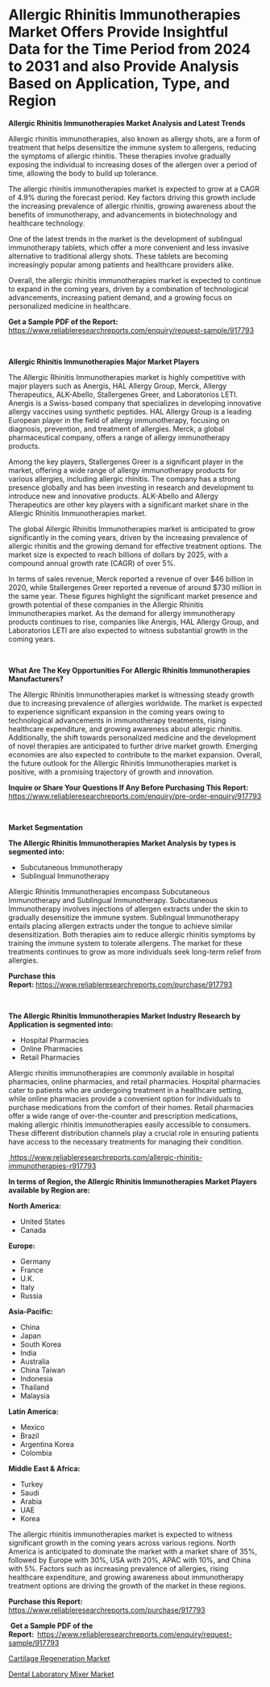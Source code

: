 <p><h1>Allergic Rhinitis Immunotherapies Market Offers Provide Insightful Data for the Time Period from 2024 to 2031 and also Provide Analysis Based on Application, Type, and Region</h1></p><p><strong>Allergic Rhinitis Immunotherapies Market Analysis and Latest Trends</strong></p>
<p><p>Allergic rhinitis immunotherapies, also known as allergy shots, are a form of treatment that helps desensitize the immune system to allergens, reducing the symptoms of allergic rhinitis. These therapies involve gradually exposing the individual to increasing doses of the allergen over a period of time, allowing the body to build up tolerance.</p><p>The allergic rhinitis immunotherapies market is expected to grow at a CAGR of 4.9% during the forecast period. Key factors driving this growth include the increasing prevalence of allergic rhinitis, growing awareness about the benefits of immunotherapy, and advancements in biotechnology and healthcare technology.</p><p>One of the latest trends in the market is the development of sublingual immunotherapy tablets, which offer a more convenient and less invasive alternative to traditional allergy shots. These tablets are becoming increasingly popular among patients and healthcare providers alike.</p><p>Overall, the allergic rhinitis immunotherapies market is expected to continue to expand in the coming years, driven by a combination of technological advancements, increasing patient demand, and a growing focus on personalized medicine in healthcare.</p></p>
<p><strong>Get a Sample PDF of the Report:&nbsp;</strong> <a href="https://www.reliableresearchreports.com/enquiry/request-sample/917793">https://www.reliableresearchreports.com/enquiry/request-sample/917793</a></p>
<p>&nbsp;</p>
<p><strong>Allergic Rhinitis Immunotherapies Major Market Players</strong></p>
<p><p>The Allergic Rhinitis Immunotherapies market is highly competitive with major players such as Anergis, HAL Allergy Group, Merck, Allergy Therapeutics, ALK-Abello, Stallergenes Greer, and Laboratorios LETI. Anergis is a Swiss-based company that specializes in developing innovative allergy vaccines using synthetic peptides. HAL Allergy Group is a leading European player in the field of allergy immunotherapy, focusing on diagnosis, prevention, and treatment of allergies. Merck, a global pharmaceutical company, offers a range of allergy immunotherapy products.</p><p>Among the key players, Stallergenes Greer is a significant player in the market, offering a wide range of allergy immunotherapy products for various allergies, including allergic rhinitis. The company has a strong presence globally and has been investing in research and development to introduce new and innovative products. ALK-Abello and Allergy Therapeutics are other key players with a significant market share in the Allergic Rhinitis Immunotherapies market.</p><p>The global Allergic Rhinitis Immunotherapies market is anticipated to grow significantly in the coming years, driven by the increasing prevalence of allergic rhinitis and the growing demand for effective treatment options. The market size is expected to reach billions of dollars by 2025, with a compound annual growth rate (CAGR) of over 5%.</p><p>In terms of sales revenue, Merck reported a revenue of over $46 billion in 2020, while Stallergenes Greer reported a revenue of around $730 million in the same year. These figures highlight the significant market presence and growth potential of these companies in the Allergic Rhinitis Immunotherapies market. As the demand for allergy immunotherapy products continues to rise, companies like Anergis, HAL Allergy Group, and Laboratorios LETI are also expected to witness substantial growth in the coming years.</p></p>
<p>&nbsp;</p>
<p><strong>What Are The Key Opportunities For Allergic Rhinitis Immunotherapies Manufacturers?</strong></p>
<p><p>The Allergic Rhinitis Immunotherapies market is witnessing steady growth due to increasing prevalence of allergies worldwide. The market is expected to experience significant expansion in the coming years owing to technological advancements in immunotherapy treatments, rising healthcare expenditure, and growing awareness about allergic rhinitis. Additionally, the shift towards personalized medicine and the development of novel therapies are anticipated to further drive market growth. Emerging economies are also expected to contribute to the market expansion. Overall, the future outlook for the Allergic Rhinitis Immunotherapies market is positive, with a promising trajectory of growth and innovation.</p></p>
<p><strong>Inquire or Share Your Questions If Any Before Purchasing This Report:</strong> <a href="https://www.reliableresearchreports.com/enquiry/pre-order-enquiry/917793">https://www.reliableresearchreports.com/enquiry/pre-order-enquiry/917793</a></p>
<p>&nbsp;</p>
<p><strong>Market Segmentation</strong></p>
<p><strong>The Allergic Rhinitis Immunotherapies Market Analysis by types is segmented into:</strong></p>
<p><ul><li>Subcutaneous Immunotherapy</li><li>Sublingual Immunotherapy</li></ul></p>
<p><p>Allergic Rhinitis Immunotherapies encompass Subcutaneous Immunotherapy and Sublingual Immunotherapy. Subcutaneous Immunotherapy involves injections of allergen extracts under the skin to gradually desensitize the immune system. Sublingual Immunotherapy entails placing allergen extracts under the tongue to achieve similar desensitization. Both therapies aim to reduce allergic rhinitis symptoms by training the immune system to tolerate allergens. The market for these treatments continues to grow as more individuals seek long-term relief from allergies.</p></p>
<p><strong>Purchase this Report:&nbsp;</strong><a href="https://www.reliableresearchreports.com/purchase/917793">https://www.reliableresearchreports.com/purchase/917793</a></p>
<p>&nbsp;</p>
<p><strong>The Allergic Rhinitis Immunotherapies Market Industry Research by Application is segmented into:</strong></p>
<p><ul><li>Hospital Pharmacies</li><li>Online Pharmacies</li><li>Retail Pharmacies</li></ul></p>
<p><p>Allergic rhinitis immunotherapies are commonly available in hospital pharmacies, online pharmacies, and retail pharmacies. Hospital pharmacies cater to patients who are undergoing treatment in a healthcare setting, while online pharmacies provide a convenient option for individuals to purchase medications from the comfort of their homes. Retail pharmacies offer a wide range of over-the-counter and prescription medications, making allergic rhinitis immunotherapies easily accessible to consumers. These different distribution channels play a crucial role in ensuring patients have access to the necessary treatments for managing their condition.</p></p>
<p><a href="https://www.reliableresearchreports.com/allergic-rhinitis-immunotherapies-r917793">&nbsp;https://www.reliableresearchreports.com/allergic-rhinitis-immunotherapies-r917793</a></p>
<p><strong>In terms of Region, the Allergic Rhinitis Immunotherapies Market Players available by Region are:</strong></p>
<p>
    <p> <strong> North America: </strong>
        <ul>
            <li>United States</li>
            <li>Canada</li>
        </ul>
        </p> 
    <p> <strong> Europe: </strong>
        <ul>
            <li>Germany</li>
            <li>France</li>
            <li>U.K.</li>
            <li>Italy</li>
            <li>Russia</li>
        </ul>
        </p> 
    <p> <strong> Asia-Pacific: </strong>
        <ul>
            <li>China</li>
            <li>Japan</li>
            <li>South Korea</li>
            <li>India</li>
            <li>Australia</li>
            <li>China Taiwan</li>
            <li>Indonesia</li>
            <li>Thailand</li>
            <li>Malaysia</li>
        </ul>
        </p> 
    <p> <strong> Latin America: </strong>
        <ul>
            <li>Mexico</li>
            <li>Brazil</li>
            <li>Argentina Korea</li>
            <li>Colombia</li>
        </ul>
        </p> 
    <p> <strong> Middle East & Africa: </strong>
        <ul>
            <li>Turkey</li>
            <li>Saudi</li>
            <li>Arabia</li>
            <li>UAE</li>
            <li>Korea</li>
        </ul>
    </p>
    </p>
<p><p>The allergic rhinitis immunotherapies market is expected to witness significant growth in the coming years across various regions. North America is anticipated to dominate the market with a market share of 35%, followed by Europe with 30%, USA with 20%, APAC with 10%, and China with 5%. Factors such as increasing prevalence of allergies, rising healthcare expenditure, and growing awareness about immunotherapy treatment options are driving the growth of the market in these regions.</p></p>
<p><strong>Purchase this Report: </strong><a href="https://www.reliableresearchreports.com/purchase/917793">https://www.reliableresearchreports.com/purchase/917793</a></p>
<p>&nbsp;<strong>Get a Sample PDF of the Report:&nbsp;&nbsp;</strong><a href="https://www.reliableresearchreports.com/enquiry/request-sample/917793">https://www.reliableresearchreports.com/enquiry/request-sample/917793</a></p>
<p><strong></strong></p>
<p><p><a href="https://view.publitas.com/reportprime-1/comprehensive-analysis-of-the-global-cartilage-regeneration-market-growth-trends-market-forecasts-2024-2031/">Cartilage Regeneration Market</a></p><p><a href="https://github.com/fkhcgcyl33/Market-Research-Report-List-1/blob/main/dental-laboratory-mixer-market.md">Dental Laboratory Mixer Market</a></p></p>